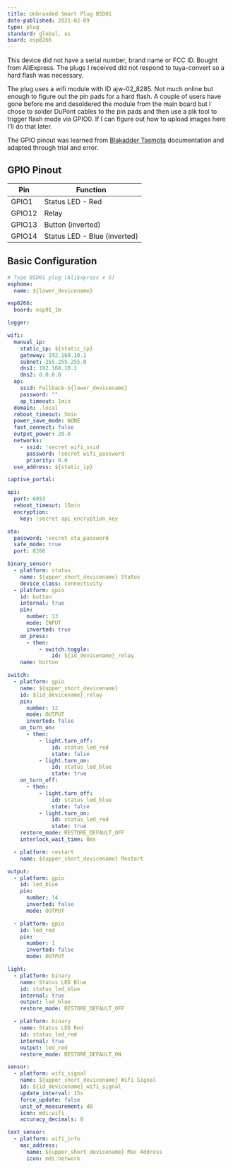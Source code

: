 ```yaml
---
title: Unbranded Smart Plug BSD01
date-published: 2021-02-09
type: plug
standard: global, us
board: esp8266
---
```


This device did not have a serial number, brand name or FCC ID. Bought from AliExpress. The plugs I received did not
respond to tuya-convert so a hard flash was necessary.

The plug uses a wifi module with ID ajw-02_8285. Not much online but enough to figure out the pin pads for a hard flash.
A couple of users have gone before me and desoldered the module from the main board but I chose to solder DuPont cables
to the pin pads and then use a pik tool to trigger flash mode via GPIO0. If I can figure out how to upload images here
I'll do that later.

The GPIO pinout was learned from [Blakadder Tasmota](https://templates.blakadder.com/BSD01.html) documentation and
adapted through trial and error.

## GPIO Pinout

| Pin    | Function                     |
| ------ | ---------------------------- |
| GPIO1  | Status LED - Red             |
| GPIO12 | Relay                        |
| GPIO13 | Button (inverted)            |
| GPIO14 | Status LED - Blue (inverted) |

## Basic Configuration

```yaml
# Type BSD01 plug (AliExpress x 5)
esphome:
  name: ${lower_devicename}

esp8266:
  board: esp01_1m

logger:

wifi:
  manual_ip:
    static_ip: ${static_ip}
    gateway: 192.168.10.1
    subnet: 255.255.255.0
    dns1: 192.168.10.1
    dns2: 0.0.0.0
  ap:
    ssid: Fallback-${lower_devicename}
    password: ""
    ap_timeout: 1min
  domain: .local
  reboot_timeout: 5min
  power_save_mode: NONE
  fast_connect: false
  output_power: 20.0
  networks:
    - ssid: !secret wifi_ssid
      password: !secret wifi_password
      priority: 0.0
  use_address: ${static_ip}

captive_portal:

api:
  port: 6053
  reboot_timeout: 15min
  encryption:
    key: !secret api_encryption_key

ota:
  password: !secret ota_password
  safe_mode: true
  port: 8266

binary_sensor:
  - platform: status
    name: ${upper_short_devicename} Status
    device_class: connectivity
  - platform: gpio
    id: button
    internal: true
    pin:
      number: 13
      mode: INPUT
      inverted: true
    on_press:
      - then:
          - switch.toggle:
              id: ${id_devicename}_relay
    name: button

switch:
  - platform: gpio
    name: ${upper_short_devicename}
    id: ${id_devicename}_relay
    pin:
      number: 12
      mode: OUTPUT
      inverted: false
    on_turn_on:
      - then:
          - light.turn_off:
              id: status_led_red
              state: false
          - light.turn_on:
              id: status_led_blue
              state: true
    on_turn_off:
      - then:
          - light.turn_off:
              id: status_led_blue
              state: false
          - light.turn_on:
              id: status_led_red
              state: true
    restore_mode: RESTORE_DEFAULT_OFF
    interlock_wait_time: 0ms

  - platform: restart
    name: ${upper_short_devicename} Restart

output:
  - platform: gpio
    id: led_blue
    pin:
      number: 14
      inverted: false
      mode: OUTPUT

  - platform: gpio
    id: led_red
    pin:
      number: 1
      inverted: false
      mode: OUTPUT

light:
  - platform: binary
    name: Status LED Blue
    id: status_led_blue
    internal: true
    output: led_blue
    restore_mode: RESTORE_DEFAULT_OFF

  - platform: binary
    name: Status LED Red
    id: status_led_red
    internal: true
    output: led_red
    restore_mode: RESTORE_DEFAULT_ON

sensor:
  - platform: wifi_signal
    name: ${upper_short_devicename} Wifi Signal
    id: ${id_devicename}_wifi_signal
    update_interval: 15s
    force_update: false
    unit_of_measurement: dB
    icon: mdi:wifi
    accuracy_decimals: 0

text_sensor:
  - platform: wifi_info
    mac_address:
      name: ${upper_short_devicename} Mac Address
      icon: mdi:network
```
